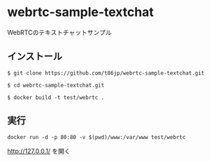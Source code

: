 webrtc-sample-textchat
======================

WebRTCのテキストチャットサンプル

## インストール

```
$ git clone https://github.com/t86jp/webrtc-sample-textchat.git

$ cd webrtc-sample-textchat.git

$ docker build -t test/webrtc .
```

## 実行

```
docker run -d -p 80:80 -v $(pwd)/www:/var/www test/webrtc
```

http://127.0.0.1/ を開く
